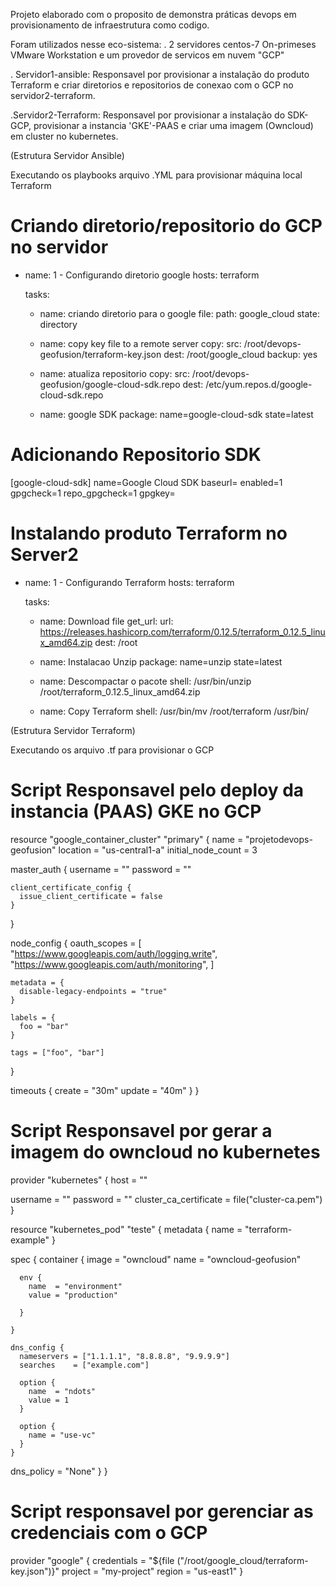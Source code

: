 Projeto elaborado com o proposito de demonstra práticas devops em provisionamento de infraestrutura como codigo.

Foram utilizados nesse eco-sistema: 
. 2 servidores centos-7 On-primeses VMware Workstation e um provedor de servicos em nuvem "GCP"

. Servidor1-ansible: Responsavel por provisionar a instalação do produto Terraform e criar diretorios e repositorios de
conexao com o GCP no servidor2-terraform.
 
.Servidor2-Terraform: Responsavel por provisionar a instalação do SDK-GCP, provisionar a instancia 'GKE'-PAAS  e criar uma imagem (Owncloud) em 
cluster no kubernetes.

(Estrutura Servidor Ansible)

Executando os playbooks arquivo .YML para provisionar máquina local Terraform

# Criando diretorio/repositorio do GCP no servidor 

- name: 1 - Configurando diretorio google
  hosts: terraform

  tasks:
  - name: criando diretorio para o google
    file:
     path: google_cloud
     state: directory

  - name: copy key file to a remote server
    copy:
     src:  /root/devops-geofusion/terraform-key.json
     dest:  /root/google_cloud
     backup: yes

  - name: atualiza repositorio
    copy:
     src: /root/devops-geofusion/google-cloud-sdk.repo
     dest: /etc/yum.repos.d/google-cloud-sdk.repo

  - name: google SDK
    package: name=google-cloud-sdk state=latest

# Adicionando Repositorio SDK 

[google-cloud-sdk]
name=Google Cloud SDK
baseurl=
enabled=1
gpgcheck=1
repo_gpgcheck=1
gpgkey=


# Instalando produto Terraform no Server2 

- name: 1 - Configurando Terraform
  hosts: terraform

  tasks:
  - name: Download file
    get_url:
      url: https://releases.hashicorp.com/terraform/0.12.5/terraform_0.12.5_linux_amd64.zip
      dest: /root

  - name: Instalacao Unzip
    package: name=unzip state=latest

  - name: Descompactar o pacote
    shell: /usr/bin/unzip /root/terraform_0.12.5_linux_amd64.zip

  - name: Copy Terraform
    shell: /usr/bin/mv /root/terraform /usr/bin/


(Estrutura Servidor Terraform)

Executando os arquivo .tf para provisionar o GCP


# Script Responsavel pelo deploy da instancia (PAAS) GKE no GCP

resource "google_container_cluster" "primary" {
  name               = "projetodevops-geofusion"
  location           = "us-central1-a"
  initial_node_count = 3

  master_auth {
    username = ""
    password = ""

    client_certificate_config {
      issue_client_certificate = false
    }
  }

  node_config {
    oauth_scopes = [
      "https://www.googleapis.com/auth/logging.write",
      "https://www.googleapis.com/auth/monitoring",
    ]

    metadata = {
      disable-legacy-endpoints = "true"
    }

    labels = {
      foo = "bar"
    }

    tags = ["foo", "bar"]
  }

  timeouts {
    create = "30m"
    update = "40m"
  }
}



# Script Responsavel por gerar a imagem do owncloud no kubernetes

provider "kubernetes" {
  host = ""

  username = ""
  password = ""
    cluster_ca_certificate = file("cluster-ca.pem")
}


resource "kubernetes_pod" "teste" {
  metadata {
    name = "terraform-example"
  }

  spec {
    container {
      image = "owncloud"
      name = "owncloud-geofusion"

      env {
        name  = "environment"
        value = "production"

      }

    }

    dns_config {
      nameservers = ["1.1.1.1", "8.8.8.8", "9.9.9.9"]
      searches    = ["example.com"]

      option {
        name  = "ndots"
        value = 1
      }

      option {
        name = "use-vc"
      }
    }
 dns_policy = "None"
  }
}


# Script responsavel por gerenciar as credenciais com o GCP

provider "google" {
  credentials = "${file ("/root/google_cloud/terraform-key.json")}"
  project = "my-project"
  region = "us-east1"
}


























